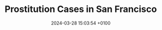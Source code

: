 ---
layout: post
title:  "Prostitution Cases in San Francisco"
date:   2024-03-28 15:03:54 +0100
categories: jekyll update
---